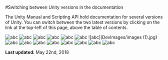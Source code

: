 #Switching between Unity versions in the documentation

The Unity Manual and Scripting API hold documentation for several versions of Unity. You can switch between the two latest versions by clicking on the link at the top-left of this page, above the table of contents.

![abc](Images/DW5b04183c7a99050cec46d3a0.jpg)
![abc](Images/DW5b04183c7a99050cec46d3a1.png)
![abc](Images/DW5b04183c7a99050cec46d3a2.png)
![abc](Images/DW5b04183c7a99050cec46d3a3.png)
![abc](Images/DW5b04183c7a99050cec46d3a4.jpg)
![abc](Images/DW5b04183c7a99050cec46d3a5.jpg)
![abc](DevImages/images (1).jpg)
![abc](Images/DW5b04183c7a99050cec46d3a6.jpg)
![abc](Images/DW5b04183d7a99050cec46d3a7.jpg)
![abc](Images/DW5b04183d7a99050cec46d3a8.png)
![abc](Images/DW5b04183d7a99050cec46d3a9.png)
![abc](Images/DW5b04183d7a99050cec46d3aa.png)
![abc](Images/DW5b04183d7a99050cec46d3ab.jpg)
![abc](Images/DW5b04183d7a99050cec46d3ac.jpg)
![abc](Images/DW5b04183d7a99050cec46d3ad.png)


**Last updated:** May 22nd, 2018
